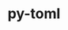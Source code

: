 ---
title: "py-toml"
layout: cache
categories: [package, v0.18.0]
meta: {"versions": ["0.10.2"], "compilers": ["gcc@=7.5.0"], "oss": ["ubuntu18.04"], "platforms": ["linux"], "targets": ["x86_64"], "stacks": ["e4s", "root"], "num_specs": 1, "num_specs_by_stack": {"root": 1, "e4s": 1}}
spec_details: [{"hash": "enjlgts6fc7xzcowwlzzpwsgospe3bgo", "compiler": "gcc@=7.5.0", "versions": ["0.10.2"], "os": "ubuntu18.04", "platform": "linux", "target": "x86_64", "variants": [], "stacks": ["root", "e4s"], "size": "-", "tarball": "https://binaries.spack.io/v0.18.0/build_cache/linux-ubuntu18.04-x86_64/gcc-7.5.0/py-toml-0.10.2/linux-ubuntu18.04-x86_64-gcc-7.5.0-py-toml-0.10.2-enjlgts6fc7xzcowwlzzpwsgospe3bgo.spack"}]
---